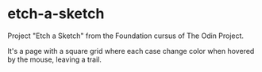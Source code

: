 # etch-a-sketch

Project "Etch a Sketch" from the Foundation cursus of The Odin Project.

It's a page with a square grid where each case change color when hovered by the mouse, leaving a trail.